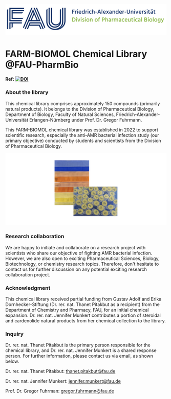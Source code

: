 ![](/logo/FAU-Pharmbio.png)

# FARM-BIOMOL Chemical Library @FAU-PharmBio

#### Ref: [![DOI](https://zenodo.org/badge/824564797.svg)](https://zenodo.org/doi/10.5281/zenodo.13380002)


### About the library

This chemical library comprises approximately 150 compounds (primarily natural products). It belongs to the Division of Pharmaceutical Biology, Department of Biology, Faculty of Natural Sciences, Friedrich-Alexander-Universität Erlangen-Nürnberg under Prof. Dr. Gregor Fuhrmann.

This FARM-BIOMOL chemical library was established in 2022 to support scientific research, especially the anti-AMR bacterial infection study (our primary objective) conducted by students and scientists from the Division of Pharmaceutical Biology.

![](/logo/chemlib2.png)

### Research collaboration
We are happy to initiate and collaborate on a research project with scientists who share our objective of fighting AMR bacterial infection. However, we are also open to exciting Pharmaceutical Sciences, Biology, Biotechnology, or chemistry research topics. Therefore, don't hesitate to contact us for further discussion on any potential exciting research collaboration project.

### Acknowledgment
This chemical library received partial funding from Gustav Adolf and Erika Dornhecker-Stiftung (Dr. rer. nat. Thanet Pitakbut as a recipient) from the Department of Chemistry and Pharmacy, FAU, for an initial chemical expansion. Dr. rer. nat. Jennifer Munkert contributes a portion of steroidal and cardenolide natural products from her chemical collection to the library.

### Inquiry
Dr. rer. nat. Thanet Pitakbut is the primary person responsible for the chemical library, and Dr. rer. nat. Jennifer Munkert is a shared response person.
For further information, please contact us via email, as shown below.

Dr. rer. nat. Thanet Pitakbut: thanet.pitakbut@fau.de


Dr. rer. nat. Jennifer Munkert: jennifer.munkert@fau.de


Prof. Dr. Gregor Fuhrman: gregor.fuhrmann@fau.de

